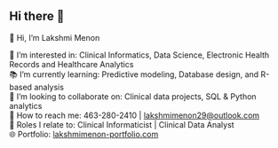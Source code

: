## Hi there 👋

👋 Hi, I’m Lakshmi Menon

🧬 I’m interested in: Clinical Informatics, Data Science, Electronic Health Records and Healthcare Analytics  
📚 I’m currently learning: Predictive modeling, Database design, and R-based analysis  
🤝 I’m looking to collaborate on: Clinical data projects, SQL & Python analytics  
📮 How to reach me: 463-280-2410 | [lakshmimenon29@outlook.com](mailto:lakshmimenon29@outlook.com)  
💼 Roles I relate to: Clinical Informaticist | Clinical Data Analyst  
🌐 Portfolio: [lakshmimenon-portfolio.com](https://lakshmimenon2222.wixsite.com/your-name-portfoli-2)




